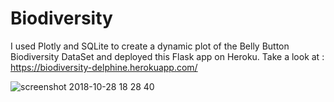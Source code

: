 # Biodiversity

I used Plotly and SQLite to create a dynamic plot of the Belly Button Biodiversity DataSet and deployed this Flask app on Heroku.
Take a look at : https://biodiversity-delphine.herokuapp.com/

![screenshot 2018-10-28 18 28 40](https://user-images.githubusercontent.com/38790598/47623442-978d9280-dadf-11e8-91ef-1f8896f08935.png)

